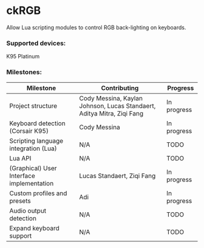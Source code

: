 # ckRGB
Allow Lua scripting modules to control RGB back-lighting on keyboards.

### Supported devices: 
K95 Platinum

### Milestones:
| Milestone | Contributing | Progress |
| ------------- |-------------|-------------|
|Project structure|Cody Messina, Kaylan Johnson, Lucas Standaert, Aditya Mitra, Ziqi Fang|In progress|
|Keyboard detection (Corsair K95)|Cody Messina|In progress|
|Scripting language integration (Lua)|N/A|TODO|
|Lua API|N/A|TODO|
|(Graphical) User Interface implementation|Lucas Standaert, Ziqi Fang|In progress|
|Custom profiles and presets|Adi|In progress|
|Audio output detection|N/A|TODO|
|Expand keyboard support|N/A|TODO|